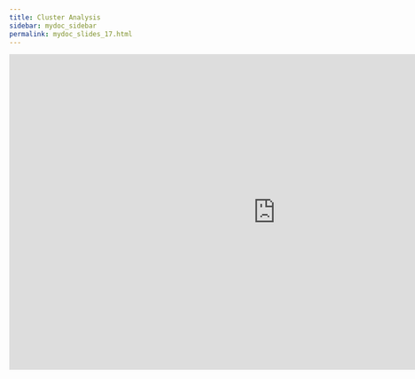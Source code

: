 ```yaml
---
title: Cluster Analysis
sidebar: mydoc_sidebar
permalink: mydoc_slides_17.html 
---
```


<iframe src="https://docs.google.com/presentation/d/1eS7xBtRDQpmdE1WmUz7YntX8so6XKUJFqhew5w-c0W4/embed?start=false&loop=false&delayms=60000" frameborder="0" width="960" height="569" allowfullscreen="true" mozallowfullscreen="true" webkitallowfullscreen="true"></iframe>
